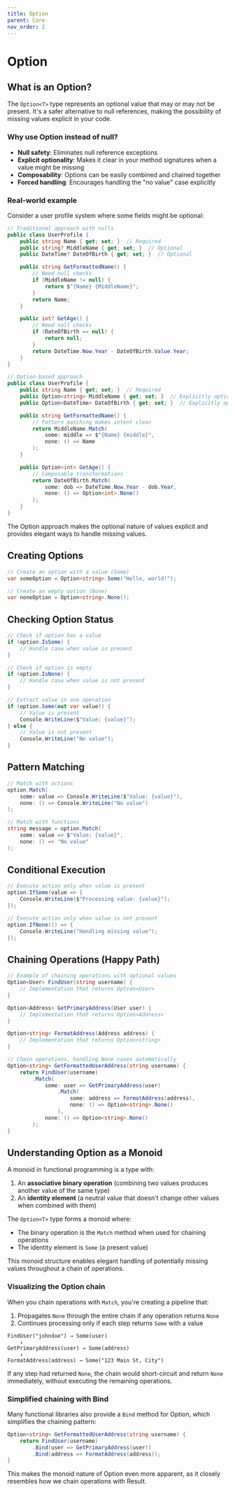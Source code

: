 ```yaml
---
title: Option
parent: Core
nav_order: 2
---
```


# Option

## What is an Option?

The `Option<T>` type represents an optional value that may or may not be present. It's a safer alternative to null references, making the possibility of missing values explicit in your code.

### Why use Option instead of null?

- **Null safety**: Eliminates null reference exceptions
- **Explicit optionality**: Makes it clear in your method signatures when a value might be missing
- **Composability**: Options can be easily combined and chained together
- **Forced handling**: Encourages handling the "no value" case explicitly

### Real-world example

Consider a user profile system where some fields might be optional:

```csharp
// Traditional approach with nulls
public class UserProfile {
    public string Name { get; set; }  // Required
    public string? MiddleName { get; set; }  // Optional
    public DateTime? DateOfBirth { get; set; }  // Optional

    public string GetFormattedName() {
        // Need null checks
        if (MiddleName != null) {
            return $"{Name} {MiddleName}";
        }
        return Name;
    }

    public int? GetAge() {
        // Need null checks
        if (DateOfBirth == null) {
            return null;
        }
        return DateTime.Now.Year - DateOfBirth.Value.Year;
    }
}

// Option-based approach
public class UserProfile {
    public string Name { get; set; }  // Required
    public Option<string> MiddleName { get; set; }  // Explicitly optional
    public Option<DateTime> DateOfBirth { get; set; }  // Explicitly optional

    public string GetFormattedName() {
        // Pattern matching makes intent clear
        return MiddleName.Match(
            some: middle => $"{Name} {middle}",
            none: () => Name
        );
    }

    public Option<int> GetAge() {
        // Composable transformations
        return DateOfBirth.Match(
            some: dob => DateTime.Now.Year - dob.Year,
            none: () => Option<int>.None()
        );
    }
}
```

The Option approach makes the optional nature of values explicit and provides elegant ways to handle missing values.

## Creating Options

```csharp
// Create an option with a value (Some)
var someOption = Option<string>.Some("Hello, world!");

// Create an empty option (None)
var noneOption = Option<string>.None();
```

## Checking Option Status

```csharp
// Check if option has a value
if (option.IsSome) {
    // Handle case when value is present
}

// Check if option is empty
if (option.IsNone) {
    // Handle case when value is not present
}

// Extract value in one operation
if (option.Some(out var value)) {
    // Value is present
    Console.WriteLine($"Value: {value}");
} else {
    // Value is not present
    Console.WriteLine("No value");
}
```

## Pattern Matching

```csharp
// Match with actions
option.Match(
    some: value => Console.WriteLine($"Value: {value}"),
    none: () => Console.WriteLine("No value")
);

// Match with functions
string message = option.Match(
    some: value => $"Value: {value}",
    none: () => "No value"
);
```

## Conditional Execution

```csharp
// Execute action only when value is present
option.IfSome(value => {
    Console.WriteLine($"Processing value: {value}");
});

// Execute action only when value is not present
option.IfNone(() => {
    Console.WriteLine("Handling missing value");
});
```

## Chaining Operations (Happy Path)

```csharp
// Example of chaining operations with optional values
Option<User> FindUser(string username) {
    // Implementation that returns Option<User>
}

Option<Address> GetPrimaryAddress(User user) {
    // Implementation that returns Option<Address>
}

Option<string> FormatAddress(Address address) {
    // Implementation that returns Option<string>
}

// Chain operations, handling None cases automatically
Option<string> GetFormattedUserAddress(string username) {
    return FindUser(username)
        .Match(
            some: user => GetPrimaryAddress(user)
                .Match(
                    some: address => FormatAddress(address),
                    none: () => Option<string>.None()
                ),
            none: () => Option<string>.None()
        );
}
```

## Understanding Option as a Monoid

A monoid in functional programming is a type with:
1. An **associative binary operation** (combining two values produces another value of the same type)
2. An **identity element** (a neutral value that doesn't change other values when combined with them)

The `Option<T>` type forms a monoid where:
- The binary operation is the `Match` method when used for chaining operations
- The identity element is `Some` (a present value)

This monoid structure enables elegant handling of potentially missing values throughout a chain of operations.

### Visualizing the Option chain

When you chain operations with `Match`, you're creating a pipeline that:

1. Propagates `None` through the entire chain if any operation returns `None`
2. Continues processing only if each step returns `Some` with a value

```
FindUser("johndoe") → Some(user)
    ↓
GetPrimaryAddress(user) → Some(address)
    ↓
FormatAddress(address) → Some("123 Main St, City")
```

If any step had returned `None`, the chain would short-circuit and return `None` immediately, without executing the remaining operations.

### Simplified chaining with Bind

Many functional libraries also provide a `Bind` method for Option, which simplifies the chaining pattern:

```csharp
Option<string> GetFormattedUserAddress(string username) {
    return FindUser(username)
        .Bind(user => GetPrimaryAddress(user))
        .Bind(address => FormatAddress(address));
}
```

This makes the monoid nature of Option even more apparent, as it closely resembles how we chain operations with Result.
